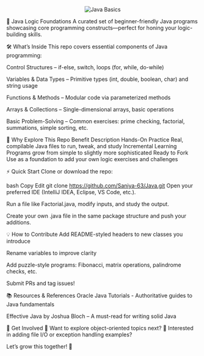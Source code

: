 <p align="center"> <img src="https://img.shields.io/badge/Java-Basics-orange.svg" alt="Java Basics" /></p>
🎯 Java Logic Foundations
A curated set of beginner-friendly Java programs showcasing core programming constructs—perfect for honing your logic-building skills.

🛠️ What’s Inside
This repo covers essential components of Java programming:

Control Structures
– if-else, switch, loops (for, while, do-while)

Variables & Data Types
– Primitive types (int, double, boolean, char) and string usage

Functions & Methods
– Modular code via parameterized methods

Arrays & Collections
– Single-dimensional arrays, basic operations

Basic Problem-Solving
– Common exercises: prime checking, factorial, summations, simple sorting, etc.

🚀 Why Explore This Repo
Benefit	Description
Hands-On Practice	Real, compilable Java files to run, tweak, and study
Incremental Learning	Programs grow from simple to slightly more sophisticated
Ready to Fork	Use as a foundation to add your own logic exercises and challenges

⚡ Quick Start
Clone or download the repo:

bash
Copy
Edit
git clone https://github.com/Saniya-63/Java.git
Open your preferred IDE (IntelliJ IDEA, Eclipse, VS Code, etc.).

Run a file like Factorial.java, modify inputs, and study the output.

Create your own .java file in the same package structure and push your additions.

💡 How to Contribute
Add README-styled headers to new classes you introduce

Rename variables to improve clarity

Add puzzle-style programs: Fibonacci, matrix operations, palindrome checks, etc.

Submit PRs and tag issues!

📚 Resources & References
Oracle Java Tutorials - Authoritative guides to Java fundamentals

Effective Java by Joshua Bloch – A must-read for writing solid Java

🎉 Get Involved
🎯 Want to explore object-oriented topics next?
🌟 Interested in adding file I/O or exception handling examples?

Let’s grow this together! 🙌
